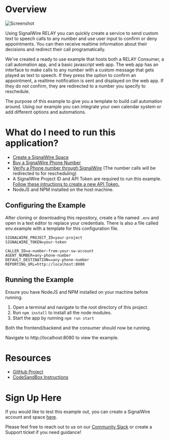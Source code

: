 # Overview

![Screenshot](https://miro.medium.com/max/1400/1*hfMtntwEwpEtwl4_uR1GAg.png)

Using SignalWire RELAY you can quickly create a service to send custom text to speech calls to any number and use user input to confirm or deny appointments. You can then receive realtime information about their decisions and redirect their call programatically.

We’ve created a ready to use example that hosts both a RELAY Consumer, a call automation app, and a basic javascript web app. The web app has an interface to make calls to any number with a custom message that gets played as text to speech. If they press the option to confirm an appointment, a realtime notification is sent and displayed on the web app. If they do not confirm, they are redirected to a number you specify to reschedule.

The purpose of this example to give you a template to build call automation around. Using our example you can integrate your own calendar system or add different options and automations.

# What do I need to run this application?

- [Create a SignalWire Space](https://developer.signalwire.com/apis/docs/signing-up-for-a-space)
- [Buy a SignalWire Phone Number](https://developer.signalwire.com/apis/docs/buying-a-phone-number)
- [Verify a Phone number through SignalWire](https://swz.signalwire.com/verified_caller_ids/new) (The number calls will be redirected to for rescheduling)
- A SignalWire Project ID and API Token are required to run this example. [Follow these intructions to create a new API Token.](https://docs.signalwire.com/topics/relay/#relay-documentation-security)
- NodeJS and NPM installed on the host machine. 

## Configuring the Example

After cloning or downloading this repository, create a file named  ```.env``` and open in a text editor to replace your credentials.
There is also a file called env.example with a template for this configuration file.

```
SIGNALWIRE_PROJECT_ID=your-project
SIGNALWIRE_TOKEN=your-token

CALLER_ID=a-number-from-your-sw-account
AGENT_NUMBER=any-phone-number
DEFAULT_DESTINATION==any-phone-number
REPORTING_URL=http://localhost:8080
```

## Running the Example

Ensure you have NodeJS and NPM installed on your machine before running.

1. Open a terminal and navigate to the root directory of this project.
2. Run ```npm install``` to install all the node modules.
3. Start the app by running ```npm run start```

Both the frontend/backend and the consumer should now be running.

Navigate to http://localhost:8080 to view the example. 


# Resources

- [GitHub Project](https://github.com/signalwire/signalwire-relay-examples/tree/main/node/v3-dialer)
- [CodeSandBox Instructions](https://medium.com/signalwire/build-a-call-notification-service-in-5-minutes-with-nodejs-6b0815a4e60f)

# Sign Up Here

If you would like to test this example out, you can create a SignalWire account and space [here](https://m.signalwire.com/signups/new?s=1).

Please feel free to reach out to us on our [Community Slack](https://signalwire.community/) or create a Support ticket if you need guidance!

